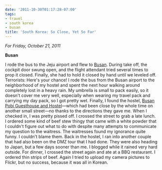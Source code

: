 ```yaml
---
date: '2011-10-30T01:17:28-07:00'
tags:
- travel
- south korea
- busan
title: 'South Korea: So Close, Yet So Far'
---
```


*For Friday, October 21, 2011*

**Busan**

I rode the bus to the Jeju airport and flew to [Busan](https://g.co/maps/anssg). During take off, the cockpit door swung open, and the flight attendant tried several times to prop it closed. Finally, she had to hold it closed by hand until we leveled off. Terrorists: Here's your chance! I rode the bus from the Busan airport to the neighborhood of my hostel and spent the next hour walking around completely lost in a heavy rain. My umbrella is small to pack easily, so it doesn't cover me very well, especially when wearing my travel pack and carrying my day pack, so I got pretty wet. Finally, I found the hostel, [Busan Pobi Guesthouse and Hostel](https://www.hostelworld.com/hosteldetails.php/Busan-Pobi-Guesthouse-and-Hostel/Busan/51483?sc_sau=rt)&mdash;which had been close by the whole time on another small street&mdash;no thanks to the directions they gave me. When I checked in, I was pretty pissed off. I crossed the street to grab a late lunch. I ordered some kind of beef stew thingy that came with a white powder that I couldn't figure out what to do with despite many attempts to communicate my question to the waitress. The waitresses found my ignorance quite funny. I couldn't blame them. Back in the hostel, I ran into another couple that had also been on the DMZ tour that I had done. They were also heading to Japan, but a few days sooner than me. I blogged while it rained very hard outside. For dinner, I crossed the street again and ate at a BBQ restaurant. I ordered thin strips of beef. Again I tried to upload my camera pictures to Flickr, but no success, because it was all in Korean.
